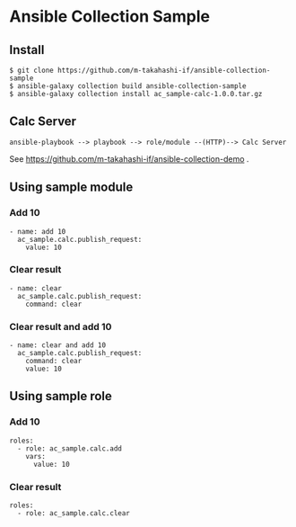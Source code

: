 # Ansible Collection Sample

## Install

    $ git clone https://github.com/m-takahashi-if/ansible-collection-sample
    $ ansible-galaxy collection build ansible-collection-sample
    $ ansible-galaxy collection install ac_sample-calc-1.0.0.tar.gz


## Calc Server

    ansible-playbook --> playbook --> role/module --(HTTP)--> Calc Server

See https://github.com/m-takahashi-if/ansible-collection-demo .

## Using sample module

### Add 10

    - name: add 10
      ac_sample.calc.publish_request:
        value: 10

### Clear result

    - name: clear
      ac_sample.calc.publish_request:
        command: clear

### Clear result and add 10

    - name: clear and add 10
      ac_sample.calc.publish_request:
        command: clear
        value: 10

## Using sample role

### Add 10

    roles:
      - role: ac_sample.calc.add
        vars:
          value: 10

### Clear result

    roles:
      - role: ac_sample.calc.clear
